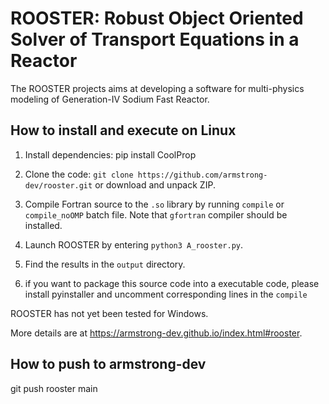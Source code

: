 # ROOSTER: Robust Object Oriented Solver of Transport Equations in a Reactor

The ROOSTER projects aims at developing a software for multi-physics modeling of Generation-IV Sodium Fast Reactor.

## How to install and execute on Linux
1. Install dependencies:
pip install CoolProp

2. Clone the code: `git clone https://github.com/armstrong-dev/rooster.git` or download and unpack ZIP.

3. Compile Fortran source to the `.so` library by running `compile` or `compile_noOMP` batch file. Note that `gfortran` compiler should be installed.

4. Launch ROOSTER by entering `python3 A_rooster.py`.

5. Find the results in the `output` directory.

6. if you want to package this source code into a executable code, please install pyinstaller and uncomment corresponding lines in the `compile`

ROOSTER has not yet been tested for Windows.

More details are at https://armstrong-dev.github.io/index.html#rooster.

## How to push to armstrong-dev
git push rooster main
